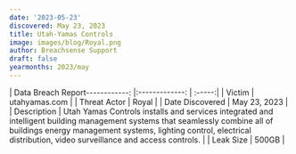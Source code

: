 ```yaml
---
date: '2023-05-23'
discovered: May 23, 2023
title: Utah-Yamas Controls
image: images/blog/Royal.png
author: Breachsense Support
draft: false
yearmonths: 2023/may
---
```


| Data Breach Report------------:     |:-------------:    | :-----:|
| Victim      | utahyamas.com      | 
| Threat Actor      | Royal      | 
| Date Discovered      | May 23, 2023      | 
| Description      | Utah Yamas Controls installs and services integrated and intelligent building management systems that seamlessly combine all of buildings energy management systems, lighting control, electrical distribution, video surveillance and access controls.      | 
| Leak Size      | 500GB      | 


